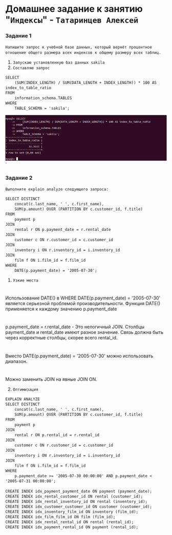 # Домашнее задание к занятию "`Индексы`" - `Татаринцев Алексей`




### Задание 1

`Напишите запрос к учебной базе данных, который вернёт процентное отношение общего размера всех индексов к общему размеру всех таблиц.`

1. `Запускаю установленную баз данных sakila`
2. `Составляю запрос`

```
SELECT
    (SUM(INDEX_LENGTH) / SUM(DATA_LENGTH + INDEX_LENGTH)) * 100 AS index_to_table_ratio
FROM
    information_schema.TABLES
WHERE
    TABLE_SCHEMA = 'sakila';

```
![1](https://github.com/Foxbeerxxx/index/blob/main/img/img1.png)`



### Задание 2

`Выполните explain analyze следующего запроса:`
```
SELECT DISTINCT
    concat(c.last_name, ' ', c.first_name),
    SUM(p.amount) OVER (PARTITION BY c.customer_id, f.title)
FROM
    payment p
JOIN
    rental r ON p.payment_date = r.rental_date
JOIN
    customer c ON r.customer_id = c.customer_id
JOIN
    inventory i ON r.inventory_id = i.inventory_id
JOIN
    film f ON i.film_id = f.film_id
WHERE
    DATE(p.payment_date) = '2005-07-30';
```

1. `Узкие места`
#
Использование DATE() в WHERE
DATE(p.payment_date) = '2005-07-30' является серьезной проблемой производительности. Функция DATE() применяется к каждому значению p.payment_date
#
p.payment_date = r.rental_date - Это нелогичный JOIN. Столбцы payment_date и rental_date имеют разное значение. Связь должна быть через корректные столбцы, скорее всего rental_id.
#
Вместо DATE(p.payment_date) = '2005-07-30' можно использовать диапазон.
#
Можно заменить JOIN на явные JOIN ON.


2. `Оптимизация`

```
EXPLAIN ANALYZE
SELECT DISTINCT
    concat(c.last_name, ' ', c.first_name),
    SUM(p.amount) OVER (PARTITION BY c.customer_id, f.title)
FROM
    payment p
JOIN
    rental r ON p.rental_id = r.rental_id  
JOIN
    customer c ON r.customer_id = c.customer_id
JOIN
    inventory i ON r.inventory_id = i.inventory_id
JOIN
    film f ON i.film_id = f.film_id
WHERE
    p.payment_date >= '2005-07-30 00:00:00' AND p.payment_date < '2005-07-31 00:00:00';

CREATE INDEX idx_payment_payment_date ON payment (payment_date);
CREATE INDEX idx_rental_customer_id ON rental (customer_id);
CREATE INDEX idx_rental_inventory_id ON rental (inventory_id);
CREATE INDEX idx_customer_customer_id ON customer (customer_id);
CREATE INDEX idx_inventory_film_id ON inventory (film_id);
CREATE INDEX idx_film_film_id ON film (film_id);
CREATE INDEX idx_rental_rental_id ON rental (rental_id);
CREATE INDEX idx_payment_rental_id ON payment (rental_id);

```
